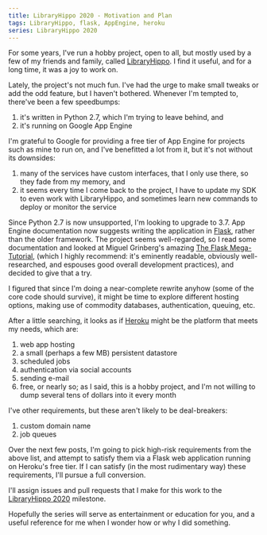 ```yaml
---
title: LibraryHippo 2020 - Motivation and Plan
tags: LibraryHippo, flask, AppEngine, heroku
series: LibraryHippo 2020
---
```


For some years, I've run a hobby project, open to all, but mostly used by a few
of my friends and family, called [LibraryHippo](http://libraryhippo.com/). I
find it useful, and for a long time, it was a joy to work on.

Lately, the project's not much fun. I've had the urge to make small tweaks or
add the odd feature, but I haven't bothered. Whenever I'm tempted to, there've
been a few speedbumps:

1. it's written in Python 2.7, which I'm trying to leave behind, and
1. it's running on Google App Engine

I'm grateful to Google for providing a free tier of App Engine for projects such
as mine to run on, and I've benefitted a lot from it, but it's not without its
downsides:

1. many of the services have custom interfaces, that I only use there, so they
   fade from my memory, and
1. it seems every time I come back to the project, I have to update my SDK to
   even work with LibraryHippo, and sometimes learn new commands to deploy or
   monitor the service

Since Python 2.7 is now unsupported, I'm looking to upgrade to 3.7. App Engine
documentation now suggests writing the application in
[Flask](https://palletsprojects.com/p/flask/), rather than the older framework.
The project seems well-regarded, so I read some documentation and looked at
Miguel Grinberg's amazing
[The Flask Mega-Tutorial](https://blog.miguelgrinberg.com/post/the-flask-mega-tutorial-part-i-hello-world),
(which I highly recommend: it's eminently readable, obviously well-researched,
and espouses good overall development practices), and decided to give that a
try.

I figured that since I'm doing a near-complete rewrite anyhow (some of the core
code should survive), it might be time to explore different hosting options,
making use of commodity databases, authentication, queuing, etc.

After a little searching, it looks as if [Heroku](https://heroku.com) might be
the platform that meets my needs, which are:

1. web app hosting
1. a small (perhaps a few MB) persistent datastore
1. scheduled jobs
1. authentication via social accounts
1. sending e-mail
1. free, or nearly so; as I said, this is a hobby project, and I'm not willing
   to dump several tens of dollars into it every month

I've other requirements, but these aren't likely to be deal-breakers:

1. custom domain name
1. job queues

Over the next few posts, I'm going to pick high-risk requirements from the above
list, and attempt to satisfy them via a Flask web application running on
Heroku's free tier. If I can satisfy (in the most rudimentary way) these
requirements, I'll pursue a full conversion.

I'll assign issues and pull requests that I make for this work to the
[LibraryHippo 2020](https://github.com/LibraryHippo/LibraryHippo/milestone/1)
milestone.

Hopefully the series will serve as entertainment or education for you, and a
useful reference for me when I wonder how or why I did something.